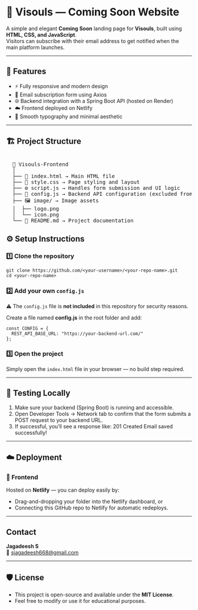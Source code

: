# 🌟 Visouls — Coming Soon Website

A simple and elegant **Coming Soon** landing page for **Visouls**, built using **HTML, CSS, and JavaScript**.  
Visitors can subscribe with their email address to get notified when the main platform launches.

---

## 🚀 Features

- ⚡ Fully responsive and modern design  
- 📨 Email subscription form using Axios  
- 🌐 Backend integration with a Spring Boot API (hosted on Render)  
- ☁️ Frontend deployed on Netlify  
- 🎨 Smooth typography and minimal aesthetic  

---
## 🏗️ Project Structure
<pre> 
  📁 Visouls-Frontend 
  │ 
  ├── 📄 index.html → Main HTML file
  ├── 🎨 style.css → Page styling and layout
  ├── ⚙️ script.js → Handles form submission and UI logic
  ├── 🔐 config.js → Backend API configuration (excluded from Git) 
  ├── 🖼️ image/ → Image assets 
  │  ├── logo.png 
  │  └── icon.png 
  └── 📘 README.md → Project documentation  </pre>


## ⚙️ Setup Instructions

### 1️⃣ Clone the repository
```
git clone https://github.com/<your-username>/<your-repo-name>.git
cd <your-repo-name>
```

### 2️⃣ Add your own `config.js`
⚠️ The `config.js` file is **not included** in this repository for security reasons.

Create a file named **config.js** in the root folder and add:
```
const CONFIG = {
  REST_API_BASE_URL: "https://your-backend-url.com/"
};
```

### 3️⃣ Open the project
Simply open the `index.html` file in your browser — no build step required.

---

## 🧪 Testing Locally

1. Make sure your backend (Spring Boot) is running and accessible.  
2. Open Developer Tools → Network tab to confirm that the form submits a POST request to your backend URL.  
3. If successful, you’ll see a response like:
   201 Created
   Email saved successfully!

---

## ☁️ Deployment

### 🔹 Frontend
Hosted on **Netlify** — you can deploy easily by:
- Drag-and-dropping your folder into the Netlify dashboard, or  
- Connecting this GitHub repo to Netlify for automatic redeploys.

---

## Contact

**Jagadeesh S**  
📧 sjagadeesh668@gmail.com  

---

## 🛡️ License

- This project is open-source and available under the **MIT License**.  
- Feel free to modify or use it for educational purposes.
